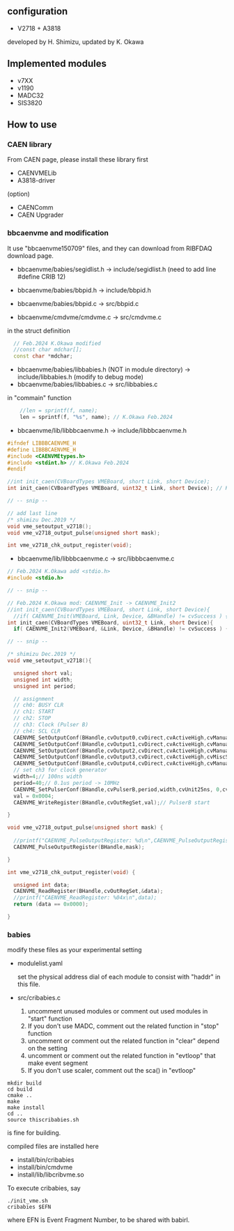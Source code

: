 ## configuration
- V2718 + A3818

developed by H. Shimizu, updated by K. Okawa

## Implemented modules
- v7XX
- v1190
- MADC32
- SIS3820


## How to use
### CAEN library
From CAEN page, please install these library first

- CAENVMELib
- A3818-driver

(option)
- CAENComm
- CAEN Upgrader

### bbcaenvme and modification
It use "bbcaenvme150709" files, and they can download from RIBFDAQ download page.

- bbcaenvme/babies/segidlist.h -> include/segidlist.h (need to add line #define CRIB 12)
- bbcaenvme/babies/bbpid.h -> include/bbpid.h
- bbcaenvme/babies/bbpid.c -> src/bbpid.c

- bbcaenvme/cmdvme/cmdvme.c -> src/cmdvme.c

in the struct definition
```cpp
  // Feb.2024 K.Okawa modified
  //const char mdchar[];
  const char *mdchar;
```

- bbcaenvme/babies/libbabies.h (NOT in module directory) -> include/libbabies.h (modify to debug mode)
- bbcaenvme/babies/libbabies.c -> src/libbabies.c

in "commain" function
```cpp
    //len = sprintf(f, name);
    len = sprintf(f, "%s", name); // K.Okawa Feb.2024
```

- bbcaenvme/lib/libbbcaenvme.h -> include/libbbcaenvme.h


```cpp
#ifndef LIBBBCAENVME_H
#define LIBBBCAENVME_H
#include <CAENVMEtypes.h>
#include <stdint.h> // K.Okawa Feb.2024
#endif

//int init_caen(CVBoardTypes VMEBoard, short Link, short Device);
int init_caen(CVBoardTypes VMEBoard, uint32_t Link, short Device); // K.Okawa Feb.2024

// -- snip --

// add last line
/* shimizu Dec.2019 */
void vme_setoutput_v2718();
void vme_v2718_output_pulse(unsigned short mask);

int vme_v2718_chk_output_register(void);
```

- bbcaenvme/lib/libbbcaenvme.c -> src/libbbcaenvme.c
```cpp
// Feb.2024 K.Okawa add <stdio.h>
#include <stdio.h>

// -- snip --

// Feb.2024 K.Okawa mod: CAENVME_Init -> CAENVME_Init2
//int init_caen(CVBoardTypes VMEBoard, short Link, short Device){
  //if( CAENVME_Init(VMEBoard, Link, Device, &BHandle) != cvSuccess ) {
int init_caen(CVBoardTypes VMEBoard, uint32_t Link, short Device){
  if( CAENVME_Init2(VMEBoard, &Link, Device, &BHandle) != cvSuccess ) {

// -- snip --

/* shimizu Dec.2019 */
void vme_setoutput_v2718(){

  unsigned short val;
  unsigned int width;
  unsigned int period;

  // assignment 
  // ch0: BUSY CLR
  // ch1: START
  // ch2: STOP
  // ch3: Clock (Pulser B)
  // ch4: SCL CLR
  CAENVME_SetOutputConf(BHandle,cvOutput0,cvDirect,cvActiveHigh,cvManualSW);
  CAENVME_SetOutputConf(BHandle,cvOutput1,cvDirect,cvActiveHigh,cvManualSW);
  CAENVME_SetOutputConf(BHandle,cvOutput2,cvDirect,cvActiveHigh,cvManualSW);
  CAENVME_SetOutputConf(BHandle,cvOutput3,cvDirect,cvActiveHigh,cvMiscSignals);
  CAENVME_SetOutputConf(BHandle,cvOutput4,cvDirect,cvActiveHigh,cvManualSW);
  // set ch3 for clock generator
  width=4;// 100ns width
  period=40;// 0.1us period -> 10MHz
  CAENVME_SetPulserConf(BHandle,cvPulserB,period,width,cvUnit25ns, 0,cvManualSW,cvManualSW); 
  val = 0x0004;
  CAENVME_WriteRegister(BHandle,cvOutRegSet,val);// PulserB start 

}

void vme_v2718_output_pulse(unsigned short mask) {
  
  //printf("CAENVME_PulseOutputRegister: %d\n",CAENVME_PulseOutputRegister(BHandle,mask));
  CAENVME_PulseOutputRegister(BHandle,mask);

}

int vme_v2718_chk_output_register(void) {

  unsigned int data;
  CAENVME_ReadRegister(BHandle,cvOutRegSet,&data);
  //printf("CAENVME_ReadRegister: %04x\n",data);
  return (data == 0x0000);

}
```

### babies 
modify these files as your experimental setting
- modulelist.yaml

    set the physical address dial of each module to consist with "haddr" in this file.

- src/cribabies.c

    1. uncomment unused modules or comment out used modules in "start" function
    2. If you don't use MADC, comment out the related function in "stop" function
    3. uncomment or comment out the related function in "clear" depend on the setting
    4. uncomment or comment out the related function in "evtloop" that make event segment
    5. If you don't use scaler, comment out the sca() in "evtloop"

```shell
mkdir build
cd build
cmake ..
make
make install
cd ..
source thiscribabies.sh 
```
is fine for building.

compiled files are installed here
- install/bin/cribabies
- install/bin/cmdvme
- install/lib/libcribvme.so

To execute cribabies, say
```shell
./init_vme.sh
cribabies $EFN
```
where EFN is Event Fragment Number, to be shared with babirl.
